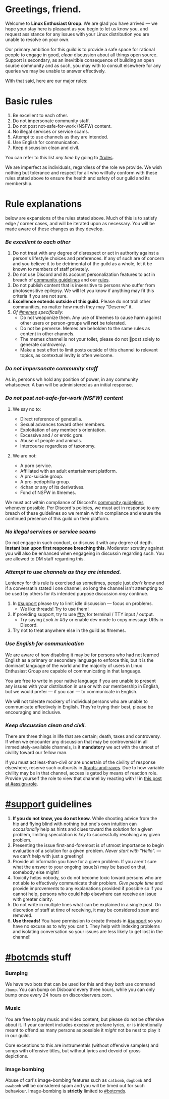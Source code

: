 # Greetings, friend.

Welcome to **Linux Enthusiast Group**. We are glad you have arrived — we hope your stay here is pleasant as you begin to let us know you, and request assistance for any issues with your Linux distribution you are unable to resolve on your own.

Our primary ambition for this guild is to provide a safe space for rational people to engage in good, _clean_ discussion about all things open source. Support is secondary, as an inevitible consequence of building an open source community and as such, you may with to consult elsewhere for any queries we may be unable to answer effectively.

With that said, here are our major rules:

# Basic rules
1. Be excellent to each other.
2. Do not impersonate community staff.
3. Do not post not-safe-for-work (NSFW) content.
4. No illegal services or service scams.
5. Attempt to use channels as they are intended.
6. Use English for communication.
7. Keep discussion clean and civil.

You can refer to this list _any time_ by going to [#rules](https://discord.com/channels/225678837051031552/225689437944676352).

We are imperfect as individuals, regardless of the role we provide. We wish nothing but tolerance and respect for all who willfully conform with these rules stated above to ensure the health and safety of our guild and its membership.

# Rule explanations
below are expansions of the rules stated above. Much of this is to satisfy edge / corner cases, and will be iterated upon as necessary. You will be made aware of these changes as they develop.

### _Be excellent to each other_
1. Do not treat with any degree of disrespect or act in authority against a person's lifestyle choices and preferences. If any of such are of concern and you believe it to be detrimental of the guild as a whole, let it be known to members of staff privately.
2. Do not use Discord and its account personalization features to act in breach of [community guidelines](https://discord.com/guidelines) and our [rules](https://discord.com/channels/225678837051031552/225689437944676352).
3. Do not publish content that is insensitive to persons who suffer from photosensitive epilepsy. We will let you know if anything may fit this criteria if you are not sure.
4. **Excellence extends outside of this guild.** Please do not troll other communities, no matter how much they may "Deserve" it.
5. _Of [#memes](https://discord.com/channels/225678837051031552/900841345315377182) specifically_:
   * Do not weaponize them. Any use of #memes to cause harm against other users or person-groups will **not** be tolerated.
   * Do not be perverse. Memes are beholden to the same rules as content in other channels.
   * The memes channel is not your toilet, please do not 💩post solely to generate controversy.
   * Make a best effort to limit posts outside of this channel to relevant topics, as contextual levity is often welcome.

### _Do not impersonate community staff_
As in, persons wh hold any position of power, in any community whatsoever. A ban will be administered as an initial response.

### _Do not post not-safe-for-work (NSFW) content_
1. We say no to:
   * Direct reference of genetailia.
   * Sexual advances toward other members.
   * Exploitation of any member's orientation.
   * Excessive and / or erotic gore.
   * Abuse of people and animals.
   * Intercourse regardless of taxonomy.
 
2. We are not:
   * A porn service.
   * Affiliated with an adult entertainment platform.
   * A pro-suicide group.
   * A pro-pedophilia group.
   * 4chan or any of its derivatives.
   * Fond of NSFW in #memes.

We must act within compliance of Discord's [community guidelines](https://discord.com/guidelines) whenever possible. Per Discord's policies, we must act in response to any breach of these guidelines so we remain within compliance and ensure the continued presence of this guild on their platform.

### _No illegal services or service scams_
Do not engage in such conduct, or discuss it with any degree of depth. **Instant ban upon first response breaching this.** Moderator scrutiny against you will also be enhanced when engageing in discussin regarding such. You are allowed to DM staff regarding this.

### _Attempt to use channels as they are intended._
Leniency for this rule is exercised as sometimes, people just _don't know_ and if a conversatin stated i one channel, so long the channel isn't attempting to be used by others for its intended purpose discussion _may_ continue.

1. In [#support](https://discord.com/channels/225678837051031552/675194889146859568) please try to limit idle discussion — focus on problems.
   * We like threads! Try to use them!
2. If providing support, try to use [#tty](https://discord.com/channels/225678837051031552/909461864763752449) for terminal / TTY input / output.
   * Try saying _Look in #tty_ or enable dev mode to copy message URIs in Discord.
3. Try not to treat anywhere else in the guild as #memes.

### _Use English for communication_
We are aware of how disabling it may be for persons who had not learned English as a primary or secondary language to enforce this, but it is the dominant language of the world and the majority of users in Linux Enthusiast Group are capable of communicating in that language. 

You are free to write in your native language if you are unable to present any issues with your distribution in use or with our membership in English, but we would prefer — if you can — to communicate in English.

We will not tolerate mockery of individual persons who are unable to communicate effectively in English. They're trying their best, please be encouraging and inclusive.

### _Keep discussion clean and civil._
There are three things in life that are certain; death, taxes and controversy. If when we encounter any discussion that may be controversial in all immediately-available channels, is it **mandatory** we act with the utmost of civility toward our fellow man.

If you must act less-than-civil or are uncertain of the civility of response elsewhere, reserve such outbursts in [#rants-and-raves](https://discord.com/channels/225678837051031552/225688133101027328). Due to how variable civility may be in that channel, access is gated by means of reaction role. Provide yourself the role to view that channel by reacting with ‼️ in [this post at #assign-role](https://discord.com/channels/225678837051031552/889757833145499648/927838790884675615).

# [#support](https://discord.com/channels/225678837051031552/675194889146859568) guidelines
1. **If you do not know, you do not know.** While shooting advice from the hip and flying blind with nothing but one's own intuition can _occasionally_ help as hints and clues toward the solution for a given problem, limiting speculation is _key_ to successfully resolving any given problem.
2. Presenting the issue first-and-foremost is of utmost importance to begin evaluation of a solution for a given problem. _Never start with "Hello"._ — we can't help with just a greeting!
3. Provide all informatin you have for a given problem. If you aren't sure what the answer to your ongoing issue(s) may be based on that, somebody else might!
4. Toxicity helps nobody, so do not become toxic toward persons who are not able to effectively communicate their problem. _Give people time_ and provide improvements to any explanations provided if possible so if you cannot help, persons who could help elsewhere can receive an issue with greater clarity.
5. Do not write in multiple lines what can be explained in a single post. On discretion of staff at time of receiving, it may be considered spam and removed.
6. **Use threads!** You have permission to create threads in [#support](https://discord.com/channels/225678837051031552/675194889146859568) so you have no excuse as to why you can't. They help with indexing problems and isolating conversation so your issues are less likely to get lost in the channel!

# [#botcmds](https://discord.com/channels/225678837051031552/673343034284310574) stuff
### Bumping
We have two bots that can be used for this and they _both_ use command `/bump`. You can bump on Disboard every three hours, while you can only bump once every 24 hours on discordservers.com.

### Music
You are free to play music and video content, but please do not be offensive about it. If your content includes excessive profane lyrics, or is intentionally meant to offend as many persons as possible it _might_ not be nest to play it in our guild.

Core exceptions to this are instrumentals (without offensive samples) and songs with offensive titles, but without lyrics and devoid of gross depictions.

### Image bombing
Abuse of carl's image-bombing features such as `catbomb`, `dogbomb` and `awwbomb` will be considered spam and you will be timed out for such behaviour. Image-bombing is **strictly** limited to [#botcmds](https://discord.com/channels/225678837051031552/673343034284310574).
